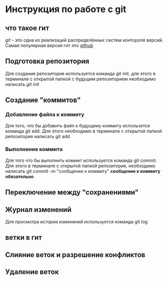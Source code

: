 # Инструкция по работе с git

## что такое гит
*git* - это одна из реализаций распределённых систем контороля версий. Самая популярная версия гит это [github](https://github.com/)
## Подготовка репозитория
Для создания репозитория используется команда git init. для этого в терминале с открытой папкой с будущим репозиторием необходимо написать *git init*

## Создание "коммитов"
### Добавление файла к коммиту
Для того, что бы добавить файл к будущему коммиту использется команда git add. Для этого необходимо в терминале с открытой папкой репозитория написать git add

### Выполнение коммита
Для того что бы выполнить коммит используется команда git commit. Для этого в терминале с открытой папкой репозитория, необходимо написать git commit -m "сообщение к коммиту"
**сообщение к коммиту обязательно**

## Переключение между "сохранениями"

## Журнал изменений 
Для просмотра истории изменений используется команда git log
## ветки в гит

## Слияние веток и разрешение конфликтов

## Удаление веток
